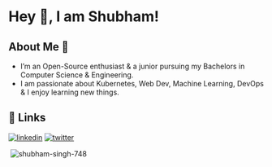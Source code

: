 # Hey 👋, I am Shubham!

  
## About Me 🚀
* I’m an Open-Source enthusiast & a junior pursuing my Bachelors in Computer Science & Engineering. 
* I am passionate about Kubernetes, Web Dev, Machine Learning, DevOps & I enjoy learning new things.


## 🔗 Links
[![linkedin](https://img.shields.io/badge/linkedin-0A66C2?style=for-the-badge&logo=linkedin&logoColor=white)](https://www.linkedin.com/in/shubham-kumar-92906b20a/)
[![twitter](https://img.shields.io/badge/twitter-1DA1F2?style=for-the-badge&logo=twitter&logoColor=white)](https://twitter.com/RajputShubbu108)



<p>&nbsp;<img align="center" src="https://github-readme-stats.vercel.app/api?username=shubham-singh-748&show_icons=true&locale=en" alt="shubham-singh-748" /></p>


